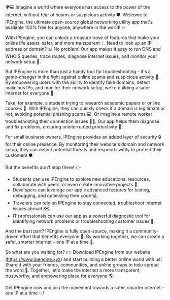 🌍💻 Imagine a world where everyone has access to the power of the internet, without fear of scams or suspicious activity 🛡️. Welcome to IPEngine, the ultimate open-source global networking utility app that's available 100% free for anyone, anywhere in the world! 🔥

With IPEngine, you can unlock a treasure trove of features that make your online life easier, safer, and more transparent 💡. Need to look up an IP address or domain? 📊 No problem! Our app makes it easy to run DNS and WHOIS queries, trace routes, diagnose internet issues, and monitor your network setup 🔧.

But IPEngine is more than just a handy tool for troubleshooting – it's a game-changer in the fight against online scams and suspicious activity 🚨. By empowering users with the ability to identify fake domains, detect malicious IPs, and monitor their network setup, we're building a safer internet for everyone 👫.

Take, for example, a student trying to research academic papers or online courses 🔭. With IPEngine, they can quickly check if a domain is legitimate or not, avoiding potential phishing scams 💻. Or imagine a remote worker troubleshooting their connection issues 🏃‍♀️. Our app helps them diagnose and fix problems, ensuring uninterrupted productivity 💼.

For small business owners, IPEngine provides an added layer of security 🔒 for their online presence. By monitoring their website's domain and network setup, they can detect potential threats and respond swiftly to protect their customers 🛡️.

But the benefits don't stop there! 👉

* Students can use IPEngine to explore new educational resources, collaborate with peers, or even create innovative projects 🔧.
* Developers can leverage our app's advanced features for testing, debugging, and optimizing their code 💻.
* Travelers can rely on IPEngine to stay connected, troubleshoot internet issues abroad 🗺️.
* IT professionals can use our app as a powerful diagnostic tool for identifying network problems or troubleshooting customer issues 🔧.

And the best part? IPEngine is fully open-source, making it a community-driven effort that benefits everyone 🌟. By working together, we can create a safer, smarter internet – one IP at a time 💪.

So what are you waiting for? 👉 Download IPEngine from our website (https://www.ipengine.xyz) and start building a better online world with us! Share it with your friends, communities, and online groups to help spread the word 🔁. Together, let's make the internet a more transparent, trustworthy, and empowering place for everyone 🌎.

Get IPEngine now and join the movement towards a safer, smarter internet – one IP at a time 💥!